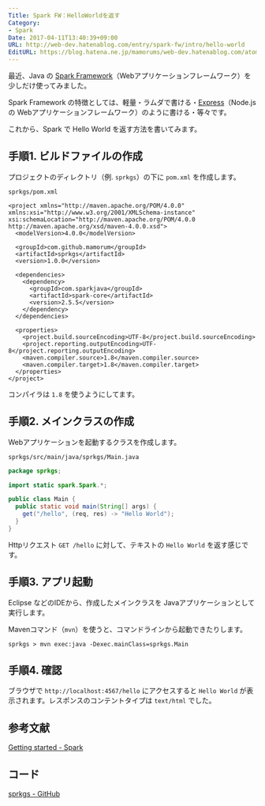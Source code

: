```yaml
---
Title: Spark FW：HelloWorldを返す
Category:
- Spark
Date: 2017-04-11T13:40:39+09:00
URL: http://web-dev.hatenablog.com/entry/spark-fw/intro/hello-world
EditURL: https://blog.hatena.ne.jp/mamorums/web-dev.hatenablog.com/atom/entry/10328749687236217788
---
```


最近、Java の [Spark Framework](http://sparkjava.com/)（Webアプリケーションフレームワーク）を少しだけ使ってみました。

Spark Framework の特徴としては、軽量・ラムダで書ける・[Express](http://expressjs.com/)（Node.js の Webアプリケーションフレームワーク）のように書ける・等々です。

これから、Spark で Hello World を返す方法を書いてみます。

## 手順1. ビルドファイルの作成
プロジェクトのディレクトリ（例. `sprkgs`）の下に `pom.xml` を作成します。

`sprkgs/pom.xml`

```
<project xmlns="http://maven.apache.org/POM/4.0.0" xmlns:xsi="http://www.w3.org/2001/XMLSchema-instance" xsi:schemaLocation="http://maven.apache.org/POM/4.0.0 http://maven.apache.org/xsd/maven-4.0.0.xsd">
  <modelVersion>4.0.0</modelVersion>

  <groupId>com.github.mamorum</groupId>
  <artifactId>sprkgs</artifactId>
  <version>1.0.0</version>

  <dependencies>
    <dependency>
      <groupId>com.sparkjava</groupId>
      <artifactId>spark-core</artifactId>
      <version>2.5.5</version>
    </dependency>
  </dependencies>

  <properties>
    <project.build.sourceEncoding>UTF-8</project.build.sourceEncoding>
    <project.reporting.outputEncoding>UTF-8</project.reporting.outputEncoding>
    <maven.compiler.source>1.8</maven.compiler.source>
    <maven.compiler.target>1.8</maven.compiler.target>
  </properties>
</project>
```

コンパイラは `1.8` を使うようにしてます。


## 手順2. メインクラスの作成
Webアプリケーションを起動するクラスを作成します。

`sprkgs/src/main/java/sprkgs/Main.java`

```java
package sprkgs;

import static spark.Spark.*;

public class Main {
  public static void main(String[] args) {
    get("/hello", (req, res) -> "Hello World");
  }
}
```

Httpリクエスト `GET /hello` に対して、テキストの `Hello World` を返す感じです。


## 手順3. アプリ起動
Eclipse などのIDEから、作成したメインクラスを Javaアプリケーションとして実行します。

Mavenコマンド（`mvn`）を使うと、コマンドラインから起動できたりします。

```
sprkgs > mvn exec:java -Dexec.mainClass=sprkgs.Main
```

## 手順4. 確認
ブラウザで `http://localhost:4567/hello` にアクセスすると `Hello World` が表示されます。レスポンスのコンテントタイプは `text/html` でした。


## 参考文献
[Getting started - Spark](http://sparkjava.com/documentation.html)


## コード
[sprkgs - GitHub](https://github.com/mamorum/blog/tree/master/code/sprkgs)

